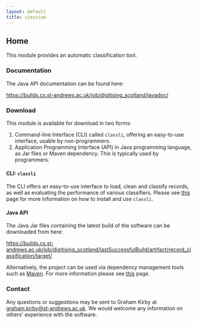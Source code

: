```yaml
---
layout: default
title: ciesvium
---
```


## Home

This module provides an automatic classification tool.

### Documentation

The Java API documentation can be found here:

https://builds.cs.st-andrews.ac.uk/job/digitising_scotland/javadoc/

### Download

This module is available for download in two forms:

1. Command-line Interface (CLI) called `classli`, offering an easy-to-use interface, usable by non-programmers.
2. Application Programming Interface (API) in Java programming language, as Jar files or Maven dependency. This is typically used by programmers.

#### CLI: `classli`

The CLI offers an easy-to-use interface to load, clean and classify records, as well as evaluating the performance of various classifiers. Please see [this](cli/index.html) page for more information on how to install and use `classli`.  

#### Java API

The Java Jar files containing the latest build of the software can be downloaded from here:

https://builds.cs.st-andrews.ac.uk/job/digitising_scotland/lastSuccessfulBuild/artifact/record_classification/target/

Alternatively, the project can be used via dependency management tools such as [Maven](https://maven.apache.org/). For more information please see [this](dependency-info.html) page.

### Contact

Any questions or suggestions may be sent to Graham Kirby at graham.kirby@st-andrews.ac.uk. We would welcome any information on others\' experience with the software.
